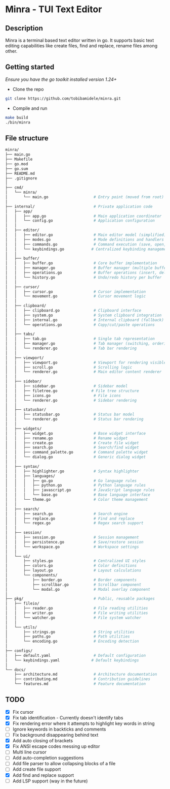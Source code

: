 # Minra - TUI Text Editor
## Description
Minra is a terminal based text editor written in go. It supports basic text editing capabilities like create files, find and replace, rename files among other.

## Getting started
*Ensure you have the go toolkit installed version 1.24+*

- Clone the repo
```bash
git clone https://github.com/tobibamidele/minra.git
```

- Compile and run
```bash
make build
./bin/minra
```

## File structure
```bash
minra/
├── main.go
├── Makefile
├── go.mod
├── go.sum
├── README.md
├── .gitignore
│
├── cmd/
│   └── minra/
│       └── main.go                    # Entry point (moved from root)
│
├── internal/                          # Private application code
│   ├── app/
│   │   ├── app.go                     # Main application coordinator
│   │   └── config.go                  # Application configuration
│   │
│   ├── editor/
│   │   ├── editor.go                  # Main editor model (simplified)
│   │   ├── modes.go                   # Mode definitions and handlers
│   │   ├── commands.go                # Command execution (save, open, etc.)
│   │   └── keybindings.go            # Centralized keybinding management
│   │
│   ├── buffer/
│   │   ├── buffer.go                  # Core buffer implementation
│   │   ├── manager.go                 # Buffer manager (multiple buffers)
│   │   ├── operations.go              # Buffer operations (insert, delete, etc.)
│   │   └── history.go                 # Undo/redo history per buffer
│   │
│   ├── cursor/
│   │   ├── cursor.go                  # Cursor implementation
│   │   └── movement.go                # Cursor movement logic
│   │
│   ├── clipboard/
│   │   ├── clipboard.go               # Clipboard interface
│   │   ├── system.go                  # System clipboard integration
│   │   ├── internal.go                # Internal clipboard (fallback)
│   │   └── operations.go              # Copy/cut/paste operations
│   │
│   ├── tabs/
│   │   ├── tab.go                     # Single tab representation
│   │   ├── manager.go                 # Tab manager (switching, ordering)
│   │   └── renderer.go                # Tab bar rendering
│   │
│   ├── viewport/
│   │   ├── viewport.go                # Viewport for rendering visible area
│   │   ├── scroll.go                  # Scrolling logic
│   │   └── renderer.go                # Main editor content renderer
│   │
│   ├── sidebar/
│   │   ├── sidebar.go                 # Sidebar model
│   │   ├── filetree.go               # File tree structure
│   │   ├── icons.go                   # File icons
│   │   └── renderer.go                # Sidebar rendering
│   │
│   ├── statusbar/
│   │   ├── statusbar.go               # Status bar model
│   │   └── renderer.go                # Status bar rendering
│   │
│   ├── widgets/
│   │   ├── widget.go                  # Base widget interface
│   │   ├── rename.go                  # Rename widget
│   │   ├── create.go                  # Create file widget
│   │   ├── search.go                  # Search/find widget
│   │   ├── command_palette.go         # Command palette widget
│   │   └── dialog.go                  # Generic dialog widget
│   │
│   ├── syntax/
│   │   ├── highlighter.go             # Syntax highlighter
│   │   ├── languages/
│   │   │   ├── go.go                  # Go language rules
│   │   │   ├── python.go              # Python language rules
│   │   │   ├── javascript.go          # JavaScript language rules
│   │   │   └── base.go                # Base language interface
│   │   └── theme.go                   # Color theme management
│   │
│   ├── search/
│   │   ├── search.go                  # Search engine
│   │   ├── replace.go                 # Find and replace
│   │   └── regex.go                   # Regex search support
│   │
│   ├── session/
│   │   ├── session.go                 # Session management
│   │   ├── persistence.go             # Save/restore session
│   │   └── workspace.go               # Workspace settings
│   │
│   └── ui/
│       ├── styles.go                  # Centralized UI styles
│       ├── colors.go                  # Color definitions
│       ├── layout.go                  # Layout calculations
│       └── components/
│           ├── border.go              # Border components
│           ├── scrollbar.go           # Scrollbar component
│           └── modal.go               # Modal overlay component
│
├── pkg/                               # Public, reusable packages
│   ├── fileio/
│   │   ├── reader.go                  # File reading utilities
│   │   ├── writer.go                  # File writing utilities
│   │   └── watcher.go                 # File system watcher
│   │
│   └── utils/
│       ├── strings.go                 # String utilities
│       ├── paths.go                   # Path utilities
│       └── encoding.go                # Encoding detection
│
├── configs/
│   ├── default.yaml                   # Default configuration
│   └── keybindings.yaml              # Default keybindings
│
└── docs/
    ├── architecture.md                # Architecture documentation
    ├── contributing.md                # Contribution guidelines
    └── features.md                    # Feature documentation
```

## TODO
- [X] Fix cursor
- [X] Fix tab identification - Currently doesn't identify tabs
- [X] Fix rendering error where it attempts to highlight key words in string
- [ ] Ignore keywords in backticks and comments
- [ ] Fix background disappearing behind text
- [X] Add auto closing of brackets
- [X] Fix ANSI escape codes messing up editor
- [ ] Multi line cursor
- [ ] Add auto-completion suggestions
- [ ] Add file parser to allow collapsing blocks of a file
- [ ] Add create file support
- [X] Add find and replace support
- [ ] Add LSP support (way in the future)
